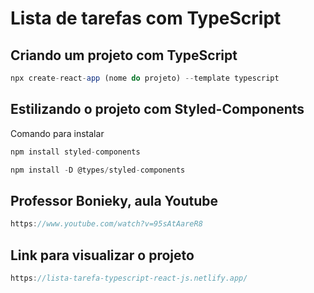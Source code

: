 # Lista de tarefas com TypeScript

## Criando um projeto com TypeScript

```js
npx create-react-app (nome do projeto) --template typescript
```

## Estilizando o projeto com Styled-Components

Comando para instalar

```js
npm install styled-components
```

```js
npm install -D @types/styled-components
```

## Professor Bonieky, aula Youtube

```js
https://www.youtube.com/watch?v=95sAtAareR8
```

## Link para visualizar o projeto

```js
https://lista-tarefa-typescript-react-js.netlify.app/
```
